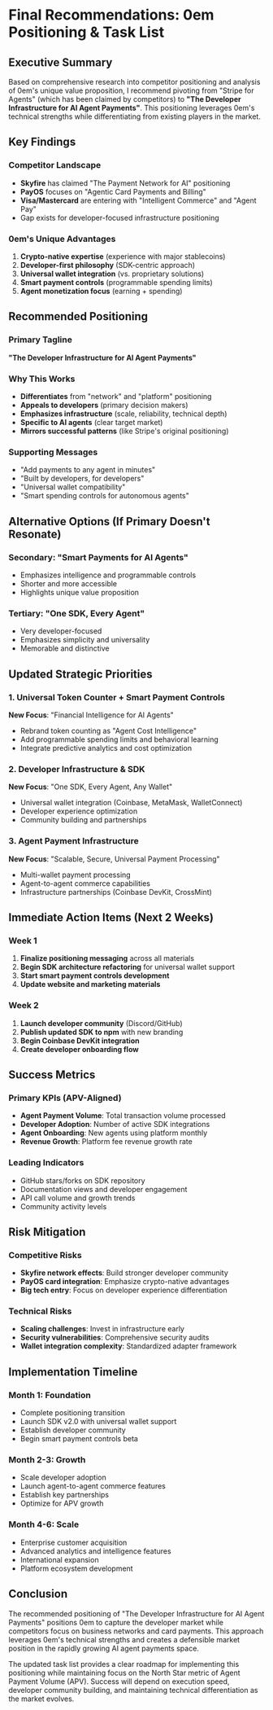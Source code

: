 # Final Recommendations: 0em Positioning & Task List

## Executive Summary

Based on comprehensive research into competitor positioning and analysis of 0em's unique value proposition, I recommend pivoting from "Stripe for Agents" (which has been claimed by competitors) to **"The Developer Infrastructure for AI Agent Payments"**. This positioning leverages 0em's technical strengths while differentiating from existing players in the market.

## Key Findings

### Competitor Landscape
- **Skyfire** has claimed "The Payment Network for AI" positioning
- **PayOS** focuses on "Agentic Card Payments and Billing"
- **Visa/Mastercard** are entering with "Intelligent Commerce" and "Agent Pay"
- Gap exists for developer-focused infrastructure positioning

### 0em's Unique Advantages
1. **Crypto-native expertise** (experience with major stablecoins)
2. **Developer-first philosophy** (SDK-centric approach)
3. **Universal wallet integration** (vs. proprietary solutions)
4. **Smart payment controls** (programmable spending limits)
5. **Agent monetization focus** (earning + spending)

## Recommended Positioning

### Primary Tagline
**"The Developer Infrastructure for AI Agent Payments"**

### Why This Works
- **Differentiates** from "network" and "platform" positioning
- **Appeals to developers** (primary decision makers)
- **Emphasizes infrastructure** (scale, reliability, technical depth)
- **Specific to AI agents** (clear target market)
- **Mirrors successful patterns** (like Stripe's original positioning)

### Supporting Messages
- "Add payments to any agent in minutes"
- "Built by developers, for developers"
- "Universal wallet compatibility"
- "Smart spending controls for autonomous agents"

## Alternative Options (If Primary Doesn't Resonate)

### Secondary: "Smart Payments for AI Agents"
- Emphasizes intelligence and programmable controls
- Shorter and more accessible
- Highlights unique value proposition

### Tertiary: "One SDK, Every Agent"
- Very developer-focused
- Emphasizes simplicity and universality
- Memorable and distinctive

## Updated Strategic Priorities

### 1. Universal Token Counter + Smart Payment Controls
**New Focus**: "Financial Intelligence for AI Agents"
- Rebrand token counting as "Agent Cost Intelligence"
- Add programmable spending limits and behavioral learning
- Integrate predictive analytics and cost optimization

### 2. Developer Infrastructure & SDK  
**New Focus**: "One SDK, Every Agent, Any Wallet"
- Universal wallet integration (Coinbase, MetaMask, WalletConnect)
- Developer experience optimization
- Community building and partnerships

### 3. Agent Payment Infrastructure
**New Focus**: "Scalable, Secure, Universal Payment Processing"
- Multi-wallet payment processing
- Agent-to-agent commerce capabilities
- Infrastructure partnerships (Coinbase DevKit, CrossMint)

## Immediate Action Items (Next 2 Weeks)

### Week 1
1. **Finalize positioning messaging** across all materials
2. **Begin SDK architecture refactoring** for universal wallet support
3. **Start smart payment controls development**
4. **Update website and marketing materials**

### Week 2
1. **Launch developer community** (Discord/GitHub)
2. **Publish updated SDK to npm** with new branding
3. **Begin Coinbase DevKit integration**
4. **Create developer onboarding flow**

## Success Metrics

### Primary KPIs (APV-Aligned)
- **Agent Payment Volume**: Total transaction volume processed
- **Developer Adoption**: Number of active SDK integrations
- **Agent Onboarding**: New agents using platform monthly
- **Revenue Growth**: Platform fee revenue growth rate

### Leading Indicators
- GitHub stars/forks on SDK repository
- Documentation views and developer engagement
- API call volume and growth trends
- Community activity levels

## Risk Mitigation

### Competitive Risks
- **Skyfire network effects**: Build stronger developer community
- **PayOS card integration**: Emphasize crypto-native advantages
- **Big tech entry**: Focus on developer experience differentiation

### Technical Risks
- **Scaling challenges**: Invest in infrastructure early
- **Security vulnerabilities**: Comprehensive security audits
- **Wallet integration complexity**: Standardized adapter framework

## Implementation Timeline

### Month 1: Foundation
- Complete positioning transition
- Launch SDK v2.0 with universal wallet support
- Establish developer community
- Begin smart payment controls beta

### Month 2-3: Growth
- Scale developer adoption
- Launch agent-to-agent commerce features
- Establish key partnerships
- Optimize for APV growth

### Month 4-6: Scale
- Enterprise customer acquisition
- Advanced analytics and intelligence features
- International expansion
- Platform ecosystem development

## Conclusion

The recommended positioning of "The Developer Infrastructure for AI Agent Payments" positions 0em to capture the developer market while competitors focus on business networks and card payments. This approach leverages 0em's technical strengths and creates a defensible market position in the rapidly growing AI agent payments space.

The updated task list provides a clear roadmap for implementing this positioning while maintaining focus on the North Star metric of Agent Payment Volume (APV). Success will depend on execution speed, developer community building, and maintaining technical differentiation as the market evolves.

